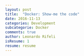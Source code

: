 ```yaml
---
layout: post
title:  "Docker: Show-me the code"
date: 2016-11-13
categories: Development
subcategorie: Docker
comments: true
author: Leonardo Rifeli
isResume: 1
resume: resume
---
```

